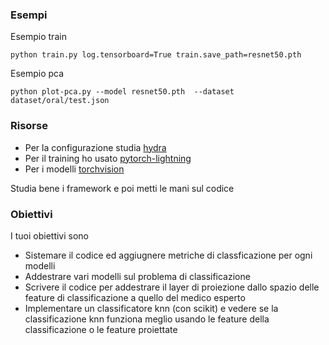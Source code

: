 ### Esempi

Esempio train

```
python train.py log.tensorboard=True train.save_path=resnet50.pth
```

Esempio pca

```
python plot-pca.py --model resnet50.pth  --dataset dataset/oral/test.json
```

### Risorse

- Per la configurazione studia [hydra](https://hydra.cc/docs/intro/)
- Per il training ho usato [pytorch-lightning](https://www.pytorchlightning.ai/index.html)
- Per i modelli [torchvision](https://pytorch.org/vision/stable/index.html)

Studia bene i framework e poi metti le mani sul codice


### Obiettivi

I tuoi obiettivi sono

- Sistemare il codice ed aggiugnere metriche di classficazione per ogni modelli
- Addestrare vari modelli sul problema di classificazione
- Scrivere il codice per addestrare il layer di proiezione dallo spazio delle feature di classificazione a quello del medico esperto
- Implementare un classificatore knn (con scikit) e vedere se la classificazione knn funziona meglio usando le feature della classificazione o le feature proiettate